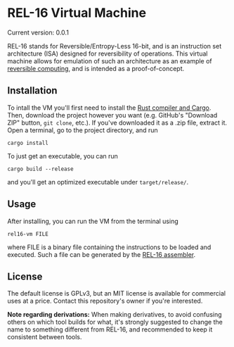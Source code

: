 # REL-16 Virtual Machine

Current version: 0.0.1

REL-16 stands for Reversible/Entropy-Less 16-bit, and is an instruction set architecture (ISA) designed for reversibility of operations. This virtual machine allows for emulation of such an architecture as an example of [reversible computing](https://en.wikipedia.org/wiki/Reversible_computing "Wikipedia - Reversible computing"), and is intended as a proof-of-concept.

<!--
## Instruction Set

The details of this ISA can be found in the ISA-Spec.md file on this directory.
-->

## Installation

To intall the VM you'll first need to install the [Rust compiler and Cargo](https://www.rust-lang.org/ "Rust Homepage"). Then, download the project however you want (e.g. GitHub's "Download ZIP" button, `git clone`, etc.). If you've downloaded it as a .zip file, extract it. Open a terminal, go to the project directory, and run

	cargo install

To just get an executable, you can run

	cargo build --release

and you'll get an optimized executable under `target/release/`.

## Usage

After installing, you can run the VM from the terminal using

	rel16-vm FILE

where FILE is a binary file containing the instructions to be loaded and executed. Such a file can be generated by the [REL-16 assembler](https://github.com/1011X/REL16-Assembler).

## License

The default license is GPLv3, but an MIT license is available for commercial uses at a price. Contact this repository's owner if you're interested.

**Note regarding derivations:** When making derivatives, to avoid confusing others on which tool builds for what, it's strongly suggested to change the name to something different from REL-16, and recommended to keep it consistent between tools.
